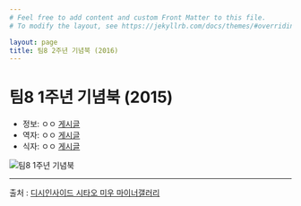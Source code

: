 ```yaml
---
# Feel free to add content and custom Front Matter to this file.
# To modify the layout, see https://jekyllrb.com/docs/themes/#overriding-theme-defaults

layout: page
title: 팀8 2주년 기념북 (2016)
---
```


# 팀8 1주년 기념북 (2015)

* 정보: ㅇㅇ [게시글](http://gall.dcinside.com/mgallery/board/view/?id=shitaomiu&no=7117)
* 역자: ㅇㅇ [게시글](http://gall.dcinside.com/mgallery/board/view/?id=shitaomiu&no=7177)
* 식자: ㅇㅇ [게시글](http://gall.dcinside.com/mgallery/board/view/?id=shitaomiu&no=7810)

![팀8 1주년 기념북]({{site.url}}/assets/images/magazine_0002.jpg)

---

출처 : [디시인사이드 시타오 미우 마이너갤러리](http://shitaomiu.com)

